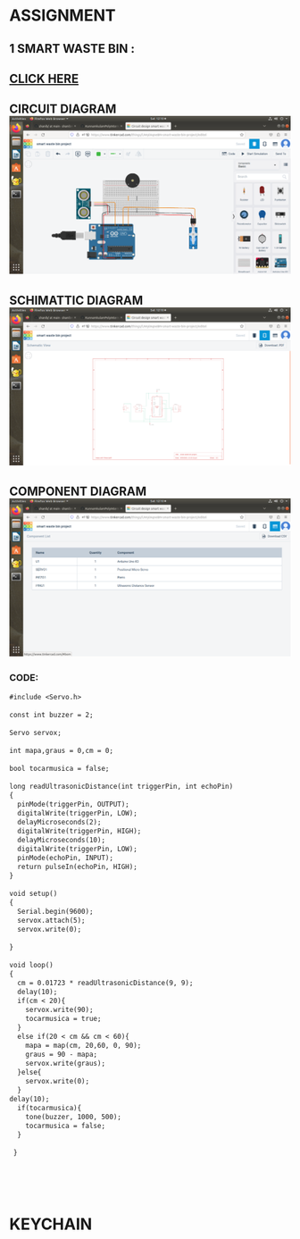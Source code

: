 # ASSIGNMENT 

## 1 SMART WASTE BIN :           
## [CLICK HERE](https://www.tinkercad.com/things/lJWylAqneBN-smart-waste-bin-project/editel)
## CIRCUIT DIAGRAM               ![IMAGE](https://github.com/shanibmuhammd/shanib/blob/main/img/DAY%2010.png)
## SCHIMATTIC DIAGRAM            ![IMAGE](https://github.com/shanibmuhammd/shanib/blob/main/img/DAY%2010-1.png)
## COMPONENT DIAGRAM             ![IMAGE](https://github.com/shanibmuhammd/shanib/blob/main/img/DAY%2010-2.png)
### CODE:
```
#include <Servo.h>

const int buzzer = 2;

Servo servox; 

int mapa,graus = 0,cm = 0;

bool tocarmusica = false;

long readUltrasonicDistance(int triggerPin, int echoPin)
{
  pinMode(triggerPin, OUTPUT);
  digitalWrite(triggerPin, LOW);
  delayMicroseconds(2); 
  digitalWrite(triggerPin, HIGH);
  delayMicroseconds(10);
  digitalWrite(triggerPin, LOW);
  pinMode(echoPin, INPUT); 
  return pulseIn(echoPin, HIGH);
}

void setup()
{
  Serial.begin(9600);
  servox.attach(5);
  servox.write(0);
    
}

void loop()
{
  cm = 0.01723 * readUltrasonicDistance(9, 9);
  delay(10);
  if(cm < 20){
    servox.write(90);
    tocarmusica = true;
  }
  else if(20 < cm && cm < 60){
    mapa = map(cm, 20,60, 0, 90);
    graus = 90 - mapa;
    servox.write(graus);
  }else{
    servox.write(0); 
  }
delay(10);
  if(tocarmusica){
    tone(buzzer, 1000, 500);
    tocarmusica = false;
  }

 }
  
  
  


```
# KEYCHAIN

